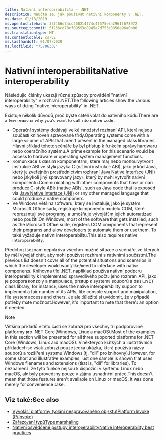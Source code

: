 ```yaml
---
title: Nativní interoperabilita – .NET
description: Naučte se, jak používat nativní komponenty v .NET.
ms.date: 01/18/2019
ms.openlocfilehash: 330466d74cc268214f74c4f575e6a2961f678972
ms.sourcegitcommit: 5f236cd78cf09593c8945a7d753e0850e96a0b80
ms.translationtype: MT
ms.contentlocale: cs-CZ
ms.lasthandoff: 01/07/2020
ms.locfileid: "75706332"
---
```

# <a name="native-interoperability"></a><span data-ttu-id="1002c-103">Nativní interoperabilita</span><span class="sxs-lookup"><span data-stu-id="1002c-103">Native interoperability</span></span>

<span data-ttu-id="1002c-104">Následující články ukazují různé způsoby provádění "nativní interoperability" v rozhraní .NET.</span><span class="sxs-lookup"><span data-stu-id="1002c-104">The following articles show the various ways of doing "native interoperability" in .NET.</span></span>

<span data-ttu-id="1002c-105">Existuje několik důvodů, proč byste chtěli volat do nativního kódu:</span><span class="sxs-lookup"><span data-stu-id="1002c-105">There are a few reasons why you'd want to call into native code:</span></span>

- <span data-ttu-id="1002c-106">Operační systémy dodávají velké množství rozhraní API, která nejsou součástí knihoven spravované třídy.</span><span class="sxs-lookup"><span data-stu-id="1002c-106">Operating systems come with a large volume of APIs that aren't present in the managed class libraries.</span></span> <span data-ttu-id="1002c-107">Hlavní příklad tohoto scénáře by byl přístup k funkcím správy hardwaru nebo operačního systému.</span><span class="sxs-lookup"><span data-stu-id="1002c-107">A prime example for this scenario would be access to hardware or operating system management functions.</span></span>
- <span data-ttu-id="1002c-108">Komunikace s dalšími komponentami, které mají nebo mohou vytvořit instrukce ABI ve stylu jazyka C (nativní instrukce ABI), jako je kód Java, který je zveřejněn prostřednictvím [rozhraní Java Native Interface (JNI)](https://docs.oracle.com/javase/8/docs/technotes/guides/jni/) nebo jakýkoli jiný spravovaný jazyk, který by mohl vytvořit nativní komponentu.</span><span class="sxs-lookup"><span data-stu-id="1002c-108">Communicating with other components that have or can produce C-style ABIs (native ABIs), such as Java code that is exposed via [Java Native Interface (JNI)](https://docs.oracle.com/javase/8/docs/technotes/guides/jni/) or any other managed language that could produce a native component.</span></span>
- <span data-ttu-id="1002c-109">Ve Windows většina softwaru, který se instaluje, jako je systém Microsoft Office sada, registruje komponenty modelu COM, které reprezentují své programy, a umožňuje vývojářům jejich automatizaci nebo použití.</span><span class="sxs-lookup"><span data-stu-id="1002c-109">On Windows, most of the software that gets installed, such as the Microsoft Office suite, registers COM components that represent their programs and allow developers to automate them or use them.</span></span> <span data-ttu-id="1002c-110">To také vyžaduje nativní interoperabilitu.</span><span class="sxs-lookup"><span data-stu-id="1002c-110">This also requires native interoperability.</span></span>

<span data-ttu-id="1002c-111">Předchozí seznam nepokrývá všechny možné situace a scénáře, ve kterých by měl vývojář chtít, aby mohl používat rozhraní s nativními součástmi.</span><span class="sxs-lookup"><span data-stu-id="1002c-111">The previous list doesn't cover all of the potential situations and scenarios in which the developer would want/like/need to interface with native components.</span></span> <span data-ttu-id="1002c-112">Knihovna tříd .NET, například používá nativní podporu interoperability k implementaci spravedlivého počtu jeho rozhraní API, jako je podpora konzoly a manipulace, přístup k systému souborů a další.</span><span class="sxs-lookup"><span data-stu-id="1002c-112">.NET class library, for instance, uses the native interoperability support to implement a fair number of its APIs, like console support and manipulation, file system access and others.</span></span> <span data-ttu-id="1002c-113">Je ale důležité si uvědomit, že v případě potřeby máte možnost.</span><span class="sxs-lookup"><span data-stu-id="1002c-113">However, it's important to note that there's an option if needed.</span></span>

> [!NOTE]
> <span data-ttu-id="1002c-114">Většina příkladů v této části se zobrazí pro všechny tři podporované platformy pro .NET Core (Windows, Linux a macOS).</span><span class="sxs-lookup"><span data-stu-id="1002c-114">Most of the examples in this section will be presented for all three supported platforms for .NET Core (Windows, Linux and macOS).</span></span> <span data-ttu-id="1002c-115">V některých krátkých a ilustrativních příkladech se však zobrazí pouze jedna ukázka, která používá názvy souborů a rozšíření systému Windows (tj. "dll" pro knihovny).</span><span class="sxs-lookup"><span data-stu-id="1002c-115">However, for some short and illustrative examples, just one sample is shown that uses Windows filenames and extensions (that is, "dll" for libraries).</span></span> <span data-ttu-id="1002c-116">To neznamená, že tyto funkce nejsou k dispozici v systému Linux nebo macOS, ale byly provedeny pouze v zájmu usnadnění práce.</span><span class="sxs-lookup"><span data-stu-id="1002c-116">This doesn't mean that those features aren't available on Linux or macOS, it was done merely for convenience sake.</span></span>

## <a name="see-also"></a><span data-ttu-id="1002c-117">Viz také:</span><span class="sxs-lookup"><span data-stu-id="1002c-117">See also</span></span>

- [<span data-ttu-id="1002c-118">Vyvolání platformy (volání nespravovaného objektu)</span><span class="sxs-lookup"><span data-stu-id="1002c-118">Platform Invoke (P/Invoke)</span></span>](pinvoke.md)
- [<span data-ttu-id="1002c-119">Zařazování typů</span><span class="sxs-lookup"><span data-stu-id="1002c-119">Type marshaling</span></span>](type-marshaling.md)
- [<span data-ttu-id="1002c-120">Nativní osvědčené postupy interoperability</span><span class="sxs-lookup"><span data-stu-id="1002c-120">Native interoperability best practices</span></span>](best-practices.md)

